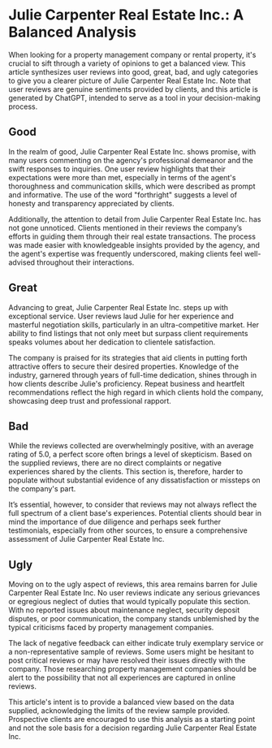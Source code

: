 # Julie Carpenter Real Estate Inc.: A Balanced Analysis 

When looking for a property management company or rental property, it's crucial to sift through a variety of opinions to get a balanced view. This article synthesizes user reviews into good, great, bad, and ugly categories to give you a clearer picture of Julie Carpenter Real Estate Inc. Note that user reviews are genuine sentiments provided by clients, and this article is generated by ChatGPT, intended to serve as a tool in your decision-making process.

## Good
In the realm of good, Julie Carpenter Real Estate Inc. shows promise, with many users commenting on the agency's professional demeanor and the swift responses to inquiries. One user review highlights that their expectations were more than met, especially in terms of the agent's thoroughness and communication skills, which were described as prompt and informative. The use of the word "forthright" suggests a level of honesty and transparency appreciated by clients.

Additionally, the attention to detail from Julie Carpenter Real Estate Inc. has not gone unnoticed. Clients mentioned in their reviews the company’s efforts in guiding them through their real estate transactions. The process was made easier with knowledgeable insights provided by the agency, and the agent's expertise was frequently underscored, making clients feel well-advised throughout their interactions.

## Great
Advancing to great, Julie Carpenter Real Estate Inc. steps up with exceptional service. User reviews laud Julie for her experience and masterful negotiation skills, particularly in an ultra-competitive market. Her ability to find listings that not only meet but surpass client requirements speaks volumes about her dedication to clientele satisfaction. 

The company is praised for its strategies that aid clients in putting forth attractive offers to secure their desired properties. Knowledge of the industry, garnered through years of full-time dedication, shines through in how clients describe Julie's proficiency. Repeat business and heartfelt recommendations reflect the high regard in which clients hold the company, showcasing deep trust and professional rapport.

## Bad
While the reviews collected are overwhelmingly positive, with an average rating of 5.0, a perfect score often brings a level of skepticism. Based on the supplied reviews, there are no direct complaints or negative experiences shared by the clients. This section is, therefore, harder to populate without substantial evidence of any dissatisfaction or missteps on the company's part. 

It’s essential, however, to consider that reviews may not always reflect the full spectrum of a client base's experiences. Potential clients should bear in mind the importance of due diligence and perhaps seek further testimonials, especially from other sources, to ensure a comprehensive assessment of Julie Carpenter Real Estate Inc.

## Ugly
Moving on to the ugly aspect of reviews, this area remains barren for Julie Carpenter Real Estate Inc. No user reviews indicate any serious grievances or egregious neglect of duties that would typically populate this section. With no reported issues about maintenance neglect, security deposit disputes, or poor communication, the company stands unblemished by the typical criticisms faced by property management companies.

The lack of negative feedback can either indicate truly exemplary service or a non-representative sample of reviews. Some users might be hesitant to post critical reviews or may have resolved their issues directly with the company. Those researching property management companies should be alert to the possibility that not all experiences are captured in online reviews.

This article's intent is to provide a balanced view based on the data supplied, acknowledging the limits of the review sample provided. Prospective clients are encouraged to use this analysis as a starting point and not the sole basis for a decision regarding Julie Carpenter Real Estate Inc.
